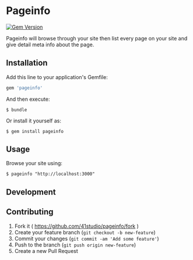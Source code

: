 # Pageinfo

[![Gem Version](https://badge.fury.io/rb/pageinfo.svg)](http://badge.fury.io/rb/pageinfo)

Pageinfo will browse through your site then list every page on your site and give detail meta info about the page.

## Installation

Add this line to your application's Gemfile:

```ruby
gem 'pageinfo'
```

And then execute:

    $ bundle

Or install it yourself as:

    $ gem install pageinfo

## Usage

Browse your site using:

    $ pageinfo "http://localhost:3000"

## Development

## Contributing

1. Fork it ( https://github.com/41studio/pageinfo/fork )
2. Create your feature branch (`git checkout -b new-feature`)
3. Commit your changes (`git commit -am 'Add some feature'`)
4. Push to the branch (`git push origin new-feature`)
5. Create a new Pull Request
